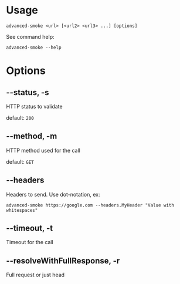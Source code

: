 # Usage
```
advanced-smoke <url> [<url2> <url3> ...] [options]
```
See command help:
```
advanced-smoke --help
```

# Options
## --status, -s
HTTP status to validate

default: `200`

## --method, -m
HTTP method used for the call

default: `GET`

## --headers
Headers to send. Use dot-notation, ex:
```
advanced-smoke https://google.com --headers.MyHeader "Value with whitespaces"
```

## --timeout, -t
Timeout for the call

## --resolveWithFullResponse, -r
Full request or just head
